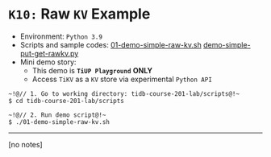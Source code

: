 # `K10:` Raw `KV` Example
+ Environment: `Python 3.9`
+ Scripts and sample codes:
[01-demo-simple-raw-kv.sh](https://github.com/pingcap/tidb-course-201-lab/blob/master/scripts/01-demo-simple-raw-kv.sh)
[demo-simple-put-get-rawkv.py](https://github.com/pingcap/tidb-course-201-lab/blob/master/scripts/demo-simple-put-get-rawkv.py)
+ Mini demo story:
  + This demo is **`TiUP Playground`** **ONLY**
  + Access `TiKV` as a `KV` store via experimental `Python API`

```
~!@// 1. Go to working directory: tidb-course-201-lab/scripts@!~
$ cd tidb-course-201-lab/scripts

~!@// 2. Run demo script@!~
$ ./01-demo-simple-raw-kv.sh
```
-------------------------------------
[no notes]